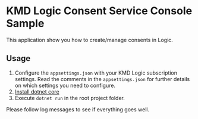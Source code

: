 ﻿# KMD Logic Consent Service Console Sample

This application show you how to create/manage consents in Logic.

## Usage

1. Configure the `appsettings.json` with your KMD Logic subscription settings. Read the comments in the `appsettings.json` for further details on which settings you need to configure.
2. [Install dotnet core](https://dotnet.microsoft.com/download)
3. Execute `dotnet run` in the root project folder.

Please follow log messages to see if everything goes well.

